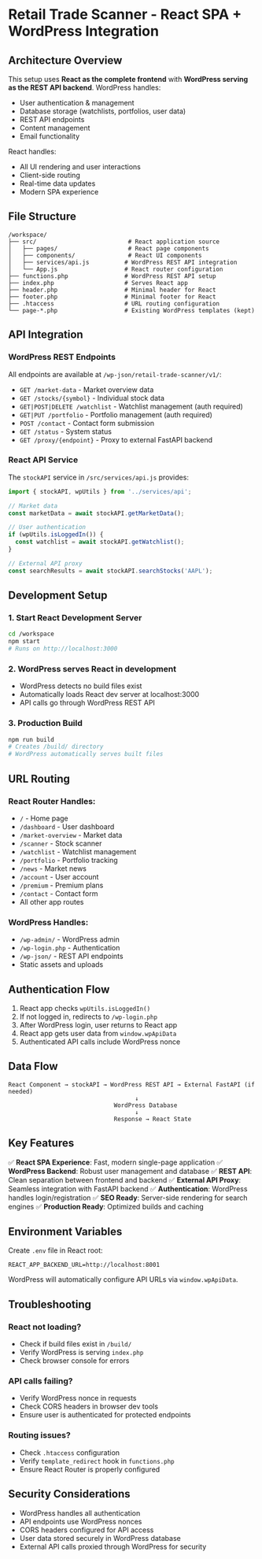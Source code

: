 # Retail Trade Scanner - React SPA + WordPress Integration

## Architecture Overview

This setup uses **React as the complete frontend** with **WordPress serving as the REST API backend**. WordPress handles:
- User authentication & management
- Database storage (watchlists, portfolios, user data)
- REST API endpoints
- Content management
- Email functionality

React handles:
- All UI rendering and user interactions
- Client-side routing
- Real-time data updates
- Modern SPA experience

## File Structure

```
/workspace/
├── src/                          # React application source
│   ├── pages/                    # React page components
│   ├── components/               # React UI components
│   ├── services/api.js          # WordPress REST API integration
│   └── App.js                   # React router configuration
├── functions.php                # WordPress REST API setup
├── index.php                    # Serves React app
├── header.php                   # Minimal header for React
├── footer.php                   # Minimal footer for React
├── .htaccess                    # URL routing configuration
└── page-*.php                   # Existing WordPress templates (kept)
```

## API Integration

### WordPress REST Endpoints

All endpoints are available at `/wp-json/retail-trade-scanner/v1/`:

- `GET /market-data` - Market overview data
- `GET /stocks/{symbol}` - Individual stock data
- `GET|POST|DELETE /watchlist` - Watchlist management (auth required)
- `GET|PUT /portfolio` - Portfolio management (auth required)
- `POST /contact` - Contact form submission
- `GET /status` - System status
- `GET /proxy/{endpoint}` - Proxy to external FastAPI backend

### React API Service

The `stockAPI` service in `/src/services/api.js` provides:

```javascript
import { stockAPI, wpUtils } from '../services/api';

// Market data
const marketData = await stockAPI.getMarketData();

// User authentication
if (wpUtils.isLoggedIn()) {
  const watchlist = await stockAPI.getWatchlist();
}

// External API proxy
const searchResults = await stockAPI.searchStocks('AAPL');
```

## Development Setup

### 1. Start React Development Server
```bash
cd /workspace
npm start
# Runs on http://localhost:3000
```

### 2. WordPress serves React in development
- WordPress detects no build files exist
- Automatically loads React dev server at localhost:3000
- API calls go through WordPress REST API

### 3. Production Build
```bash
npm run build
# Creates /build/ directory
# WordPress automatically serves built files
```

## URL Routing

### React Router Handles:
- `/` - Home page
- `/dashboard` - User dashboard
- `/market-overview` - Market data
- `/scanner` - Stock scanner
- `/watchlist` - Watchlist management
- `/portfolio` - Portfolio tracking
- `/news` - Market news
- `/account` - User account
- `/premium` - Premium plans
- `/contact` - Contact form
- All other app routes

### WordPress Handles:
- `/wp-admin/` - WordPress admin
- `/wp-login.php` - Authentication
- `/wp-json/` - REST API endpoints
- Static assets and uploads

## Authentication Flow

1. React app checks `wpUtils.isLoggedIn()`
2. If not logged in, redirects to `/wp-login.php`
3. After WordPress login, user returns to React app
4. React app gets user data from `window.wpApiData`
5. Authenticated API calls include WordPress nonce

## Data Flow

```
React Component → stockAPI → WordPress REST API → External FastAPI (if needed)
                                    ↓
                              WordPress Database
                                    ↓
                              Response → React State
```

## Key Features

✅ **React SPA Experience**: Fast, modern single-page application
✅ **WordPress Backend**: Robust user management and database
✅ **REST API**: Clean separation between frontend and backend
✅ **External API Proxy**: Seamless integration with FastAPI backend
✅ **Authentication**: WordPress handles login/registration
✅ **SEO Ready**: Server-side rendering for search engines
✅ **Production Ready**: Optimized builds and caching

## Environment Variables

Create `.env` file in React root:
```
REACT_APP_BACKEND_URL=http://localhost:8001
```

WordPress will automatically configure API URLs via `window.wpApiData`.

## Troubleshooting

### React not loading?
- Check if build files exist in `/build/`
- Verify WordPress is serving `index.php`
- Check browser console for errors

### API calls failing?
- Verify WordPress nonce in requests
- Check CORS headers in browser dev tools
- Ensure user is authenticated for protected endpoints

### Routing issues?
- Check `.htaccess` configuration
- Verify `template_redirect` hook in `functions.php`
- Ensure React Router is properly configured

## Security Considerations

- WordPress handles all authentication
- API endpoints use WordPress nonces
- CORS headers configured for API access
- User data stored securely in WordPress database
- External API calls proxied through WordPress for security
